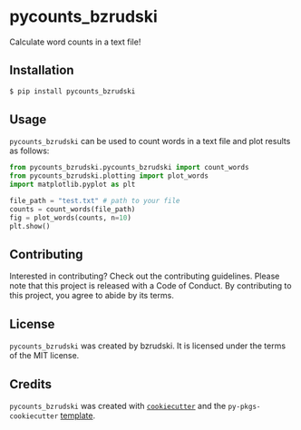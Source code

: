 # pycounts_bzrudski

Calculate word counts in a text file!

## Installation

```bash
$ pip install pycounts_bzrudski
```

## Usage

`pycounts_bzrudski` can be used to count words in a text file and plot results
as follows:

```python
from pycounts_bzrudski.pycounts_bzrudski import count_words
from pycounts_bzrudski.plotting import plot_words
import matplotlib.pyplot as plt

file_path = "test.txt" # path to your file
counts = count_words(file_path)
fig = plot_words(counts, n=10)
plt.show()
```

## Contributing

Interested in contributing? Check out the contributing guidelines. Please note that this project is released with a Code of Conduct. By contributing to this project, you agree to abide by its terms.

## License

`pycounts_bzrudski` was created by bzrudski. It is licensed under the terms of the MIT license.

## Credits

`pycounts_bzrudski` was created with [`cookiecutter`](https://cookiecutter.readthedocs.io/en/latest/) and the `py-pkgs-cookiecutter` [template](https://github.com/py-pkgs/py-pkgs-cookiecutter).
